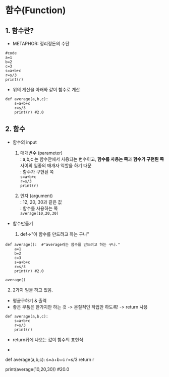 # 함수(Function)
## 1. 함수란?
+ METAPHOR: 정리정돈의 수단
```
#code
a=1
b=2
c=3
s=a+b+c
r=s/3
print(r)
```

+ 위의 계산을 아래와 같이 함수로 계산
```
def average(a,b,c):
    s=a+b+c
    r=s/3
    print(r) #2.0
```
## 2. 함수
+ 함수의 input <br>
  1) 매개변수 (parameter) <br>
  : a,b,c 는 함수안에서 사용되는 변수이고, **함수를 사용는 쪽**과 **함수가 구현된 쪽** 사이의 일종의 매개자 역할을 하기 때문 <br>
  : 함수가 구현된 쪽 <br>
    `s=a+b+c` <br>
    `r=s/3` <br>
    `print(r)` <br>

  2) 인자 (argument) <br>
  : 12, 20, 30과 같은 값 <br>
  : 함수를 사용하는 쪽 <br>
  `average(10,20,30)`


+ 함수만들기
  1) def->"아 함수를 만드려고 하는 구나" <br>
```
def average():  #"average라는 함수를 만드려고 하는 구나."
    a=1
    b=2
    c=3
    s=a+b+c
    r=s/3
    print(r) #2.0

average()
```
   2) 2가지 일을 하고 있음.
   + 평균구하기 & 출력 <br>
   + 좋은 부품은 한가지만 하는 것 -> 본질적인 작업만 하도록! -> return 사용
```
def average(a,b,c):
    s=a+b+c
    r=s/3
    print(r)
```
+ return뒤에 나오는 값이 함수의 표현식
+ ```
def average(a,b,c):
    s=a+b+c
    r=s/3
    return r

print(average(10,20,30)) #20.0
```
